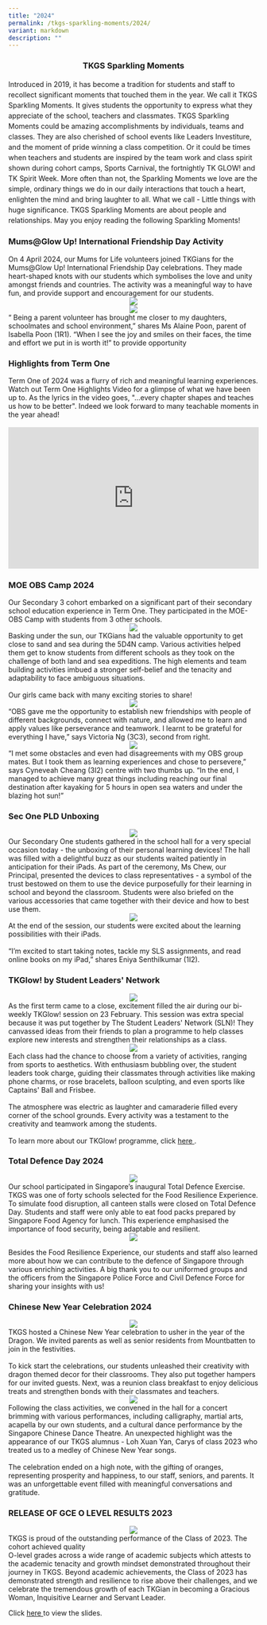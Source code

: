 ```yaml
---
title: "2024"
permalink: /tkgs-sparkling-moments/2024/
variant: markdown
description: ""
---
```

<center>
  <h3><strong>TKGS Sparkling Moments</strong></h3>
</center>
  <p style="line-height: 1.5;">
    Introduced in 2019, it has become a tradition for students and staff to recollect significant moments 
    that touched them in the year. We call it TKGS Sparkling Moments. It gives students the opportunity 
    to express what they appreciate of the school, teachers and classmates. TKGS Sparkling Moments 
    could be amazing accomplishments by individuals, teams and classes. They are also cherished 
    of school events like Leaders Investiture, and the moment of pride winning a class competition. 
    Or it could be times when teachers and students are inspired by the team work and class spirit 
    shown during cohort camps, Sports Carnival, the fortnightly TK GLOW! and TK Spirit Week. 
    More often than not, the Sparkling Moments we love are the simple, ordinary things we do in our 
    daily interactions that touch a heart, enlighten the mind and bring laughter to all. What we call - 
    Little things with huge significance. TKGS Sparkling Moments are about people and relationships. 
    May you enjoy reading the following Sparkling Moments!
  </p>


<h3><strong>Mums@Glow Up! International Friendship Day Activity</strong></h3>
On 4 April 2024, our Mums for Life volunteers joined TKGians for the Mums@Glow Up! International Friendship Day celebrations. They made heart-shaped knots with our students which symbolises the love and unity amongst friends and countries. The activity was a meaningful way to have fun, and provide support and encouragement for our students. 
<center><img src="/images/Sparkling_Moment/2024/mums_glowup1.png"></center>
<center><img src="/images/Sparkling_Moment/2024/mums_glowup2.png"></center>
“ Being a parent volunteer has brought me closer to my daughters, schoolmates and school environment,” shares Ms Alaine Poon, parent of Isabella Poon (1R1). “When I see the joy and smiles on their faces, the time and effort we put in is worth it!”  to provide opportunity 



<h3><strong>Highlights from Term One</strong></h3>
Term One of 2024 was a flurry of rich and meaningful learning experiences. Watch out Term One Highlights Video for a glimpse of what we have been up to. As the lyrics in the video goes, "…every chapter shapes and teaches us how to be better". Indeed we look forward to many teachable moments in the year ahead!<br><br>

<div style="position: relative; padding-bottom: 56.25%; height: 0; overflow: hidden;">
	<iframe style="position: absolute; top: 0; left: 0; width: 100%; height: 100%;" allowfullscreen="" allow="accelerometer; autoplay; clipboard-write; encrypted-media; gyroscope; picture-in-picture; web-share" frameborder="0" title="YouTube video player" src="https://www.youtube.com/embed/oP0icu1DNlE?si=s5fAkCizCTpy-ajR">
	</iframe>
</div>


<h3><strong>MOE OBS Camp 2024</strong></h3>
Our Secondary 3 cohort embarked on a significant part of their secondary school education experience in Term One. They participated in the MOE-OBS Camp with students from 3 other schools.
<center><img src="/images/Sparkling_Moment/2024/obs1.png"></center>
Basking under the sun, our TKGians had the valuable opportunity to get close to sand and sea during the 5D4N camp. Various activities helped them get to know students from different schools as they took on the challenge of both land and sea expeditions. The high elements and team building activities imbued a stronger self-belief and the tenacity and adaptability to face ambiguous situations. <br><br>
Our girls came back with many exciting stories to share!  
<center><img src="/images/Sparkling_Moment/2024/obs_teachstu.jpg"></center>
“OBS gave me the opportunity to establish new friendships with people of different backgrounds, connect with nature, and allowed me to learn and apply values like perseverance and teamwork. I learnt to be grateful for everything I have,” says Victoria Ng (3C3), second from right. 
<center><img src="/images/Sparkling_Moment/2024/obs_stud_water_.jpg"></center>
“I met some obstacles and even had disagreements with my OBS group mates. But I took them as  learning experiences and chose to persevere,” says Cyneveah Cheang (3I2) centre with two thumbs up. “In the end, I managed to achieve many great things including reaching our final destination after kayaking for 5 hours in open sea waters and under the blazing hot sun!”


<h3><strong>Sec One PLD Unboxing</strong></h3>
<center><img src="/images/Sparkling_Moment/2024/unbox_main_1.jpg"></center>
Our Secondary One students gathered in the school hall for a very special occasion today - the unboxing of their personal learning devices! The hall was filled with a delightful buzz as our students waited patiently in anticipation for their iPads. As part of the ceremony, Ms Chew, our Principal, presented the devices to class representatives - a symbol of the trust bestowed on them to use the device purposefully for their learning in school and beyond the classroom. Students were also briefed on the various accessories that came together with their device and how to best use them. 
<center><img src="/images/Sparkling_Moment/2024/unbox_layout2.png"></center>
At the end of the session, our students were excited about the learning possibilities with their iPads. <br><br>
“I’m excited to start taking notes, tackle my SLS assignments, and read online books on my iPad,” shares Eniya Senthilkumar (1I2).


<h3><strong>TKGlow! by Student Leaders' Network</strong></h3>
<center><img src="/images/Sparkling_Moment/2024/tkglow1.png"></center>
As the first term came to a close, excitement filled the air during our bi-weekly TKGlow! session on 23 February. This session was extra special because it was  put together by The Student Leaders' Network (SLN)! They canvassed ideas from their friends to plan a programme to help classes explore new interests and strengthen their relationships as a class. 
<center><img src="/images/Sparkling_Moment/2024/tkglow2.png"></center>
Each class had the chance to choose from a variety of activities, ranging from sports to aesthetics. With enthusiasm bubbling over, the student leaders took charge, guiding their classmates through activities like making phone charms, or rose bracelets, balloon sculpting, and even sports like Captains' Ball and Frisbee.<br><br>
The atmosphere was electric as laughter and camaraderie filled every corner of the school grounds. Every activity was a testament to the creativity and teamwork among the students.
<br><br>
To learn more about our TKGlow! programme, click <a href="/learning-at-tkgs/signature-programmes/tkglow/" target="_blank" rel="noopener">here </a>.


<h3><strong>Total Defence Day 2024</strong></h3>
<center><a href="/images/Sparkling_Moment/2024/TDD_cover_pic.jpg"><img src="/images/Sparkling_Moment/2024/TDD_cover_pic_big.jpg"></a></center>
Our school participated in Singapore’s inaugural Total Defence Exercise. TKGS was one of forty schools selected for the Food Resilience Experience. To simulate food disruption, all canteen stalls were closed on Total Defence Day. Students and staff were only able to eat food packs prepared by Singapore Food Agency for lunch. This experience emphasised the importance of food security, being adaptable and resilient.<br>

<center><img src="/images/Sparkling_Moment/2024/TDD_combine.PNG"></center>

Besides the Food Resilience Experience, our students and staff also learned more about how we can contribute to the defence of Singapore through various enriching activities. A big thank you to our uniformed groups and the officers from the Singapore Police Force and Civil Defence Force for sharing your insights with us!


<h3><strong>Chinese New Year Celebration 2024</strong></h3>

<center><img src="/images/Sparkling_Moment/2024/cny_s1.jpg"></center>
TKGS hosted a Chinese New Year celebration to usher in the year of the
Dragon. We invited parents as well as senior residents from Mountbatten
to join in the festivities.<br><br>
To kick start the celebrations, our students unleashed their creativity
with dragon themed decor for their classrooms. They also put together hampers
for our invited guests. Next, was a reunion class breakfast to enjoy delicious
treats and strengthen bonds with their classmates and teachers.
<center><img src="/images/Sparkling_Moment/2024/cny_s2.png"></center>
Following the class activities, we convened in the hall for a concert
brimming with various performances, including calligraphy, martial arts,
acapella by our own students, and a cultural dance performance by the Singapore
Chinese Dance Theatre. An unexpected highlight was the appearance of our
TKGS alumnus - Loh Xuan Yan, Carys of class 2023 who treated us to a medley
of Chinese New Year songs.<br><br>
The celebration ended on a high note, with the gifting of oranges, representing
prosperity and happiness, to our staff, seniors, and parents. It was an
unforgettable event filled with meaningful conversations and gratitude.


<h3><strong>RELEASE OF GCE O LEVEL RESULTS 2023</strong></h3>
<center><img src="/images/Sparkling_Moment/2024/cover.png"></center>
TKGS is proud of the outstanding performance of the Class of 2023. The cohort achieved quality <br>O-level grades across a wide range of academic subjects which attests to the academic tenacity and growth mindset demonstrated throughout their journey in TKGS. Beyond academic achievements, the Class of 2023 has demonstrated strength and resilience to rise above their challenges, and we celebrate the tremendous growth of each TKGian in becoming a Gracious Woman, Inquisitive Learner and Servant Leader.

Click <a href="https://drive.google.com/file/d/1xKtwByH8vnDGZKfGSIiHA3vH_BuOlQHu/view?usp=drive_link" target="_blank" rel="noopener">here </a>to view the slides.
